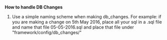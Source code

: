 
**How to handle DB Changes**

1. Use a simple naming scheme when making db_changes.
   For example: if you are making a change on 5th May 2016,
   place all your sql in a .sql file and name that file
   05-05-2016.sql and place that file under "framework/config/db_changes/"
